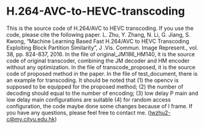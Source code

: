 # H.264-AVC-to-HEVC-transcoding
This is the source code of H.264/AVC to HEVC transcoding. If you use the code, please cite the following paper.
L. Zhu, Y. Zhang, N. Li, G. Jiang, S. Kwong, “Machine Learning Based Fast H.264/AVC to HEVC Transcoding Exploiting Block Partition Similarity”, J .Vis. Commun. Image Represent., vol. 38, pp. 824-837, 2016.
In the file of original_JM186_HM140, it is the source code of original transcoder, combining the JM decoder and HM encoder without any optimization.
In the file of transcode_proposed, it is the source code of proposed method in the paper.
In the file of test_document, there is an example for transcoding.
It should be noted that (1) the opencv is supposed to be equipped for the proposed method;
                        (2) the number of decoding should equal to the number of encoding;
                        (3) low delay P main and low delay main configurations are suitable
                        (4) for random access configuration, the code maybe done some changes because of I frame.
If you have any questions, please feel free to contact me. (lwzhu2-c@my.cityu.edu.hk)
